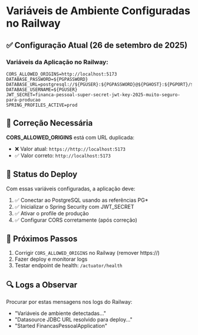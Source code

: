 # Variáveis de Ambiente Configuradas no Railway

## ✅ Configuração Atual (26 de setembro de 2025)

### Variáveis da Aplicação no Railway:

```env
CORS_ALLOWED_ORIGINS=http://localhost:5173
DATABASE_PASSWORD=${PGPASSWORD}
DATABASE_URL=postgresql://${PGUSER}:${PGPASSWORD}@${PGHOST}:${PGPORT}/${PGDATABASE}
DATABASE_USERNAME=${PGUSER}
JWT_SECRET=financa-pessoal-super-secret-jwt-key-2025-muito-seguro-para-producao
SPRING_PROFILES_ACTIVE=prod
```

## 🔧 Correção Necessária

**CORS_ALLOWED_ORIGINS** está com URL duplicada:

- ❌ Valor atual: `https://http://localhost:5173`
- ✅ Valor correto: `http://localhost:5173`

## 🚀 Status do Deploy

Com essas variáveis configuradas, a aplicação deve:

1. ✅ Conectar ao PostgreSQL usando as referências PG\*
2. ✅ Inicializar o Spring Security com JWT_SECRET
3. ✅ Ativar o profile de produção
4. ✅ Configurar CORS corretamente (após correção)

## 📝 Próximos Passos

1. Corrigir `CORS_ALLOWED_ORIGINS` no Railway (remover https://)
2. Fazer deploy e monitorar logs
3. Testar endpoint de health: `/actuator/health`

## 🔍 Logs a Observar

Procurar por estas mensagens nos logs do Railway:

- "Variáveis de ambiente detectadas..."
- "Datasource JDBC URL resolvido para deploy..."
- "Started FinancasPessoalApplication"
